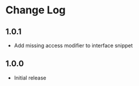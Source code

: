 # Change Log

## 1.0.1

- Add missing access modifier to interface snippet

## 1.0.0

- Initial release